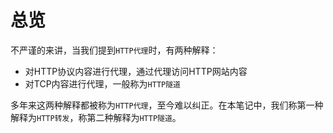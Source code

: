 # 总览
不严谨的来讲，当我们提到`HTTP代理`时，有两种解释：

- 对HTTP协议内容进行代理，通过代理访问HTTP网站内容
- 对TCP内容进行代理，一般称为`HTTP隧道`

多年来这两种解释都被称为`HTTP代理`，至今难以纠正。在本笔记中，我们称第一种解释为`HTTP转发`，称第二种解释为`HTTP隧道`。

